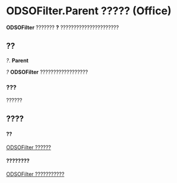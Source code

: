 
# ODSOFilter.Parent ????? (Office)

 **ODSOFilter** ??????? **?** ??????????????????????


## ??

 _?_. **Parent**

 _?_ **ODSOFilter** ??????????????????


### ???

??????


## ????


#### ??


[ODSOFilter ??????](9c1babb7-31af-3c43-47ae-3864f6462c27.md)
#### ????????


[ODSOFilter ???????????](http://msdn.microsoft.com/library/2c4eeced-e51f-fbf9-65e5-93c06f099d58%28Office.15%29.aspx)